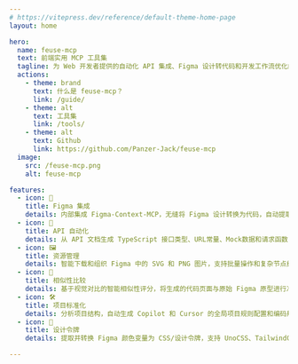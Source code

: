 ```yaml
---
# https://vitepress.dev/reference/default-theme-home-page
layout: home

hero:
  name: feuse-mcp
  text: 前端实用 MCP 工具集
  tagline: 为 Web 开发者提供的自动化 API 集成、Figma 设计转代码和开发工作流优化的基础工具集
  actions:
    - theme: brand
      text: 什么是 feuse-mcp？
      link: /guide/
    - theme: alt
      text: 工具集
      link: /tools/
    - theme: alt
      text: Github
      link: https://github.com/Panzer-Jack/feuse-mcp
  image:
    src: /feuse-mcp.png
    alt: feuse-mcp

features:
  - icon: 🎨
    title: Figma 集成
    details: 内部集成 Figma-Context-MCP，无缝将 Figma 设计转换为代码，自动提取资源和颜色变量
  - icon: 📝
    title: API 自动化
    details: 从 API 文档生成 TypeScript 接口类型、URL常量、Mock数据和请求函数，支持多种文档格式
  - icon: 🖼️
    title: 资源管理
    details: 智能下载和组织 Figma 中的 SVG 和 PNG 图片，支持批量操作和复杂节点结构
  - icon: 🎯
    title: 相似性比较
    details: 基于视觉对比的智能相似性评分，将生成的代码页面与原始 Figma 原型进行准确性验证
  - icon: 🛠️
    title: 项目标准化
    details: 分析项目结构，自动生成 Copilot 和 Cursor 的全局项目规则配置和编码规范
  - icon: 🔧
    title: 设计令牌
    details: 提取并转换 Figma 颜色变量为 CSS/设计令牌，支持 UnoCSS、TailwindCSS 或自定义格式

---
```


